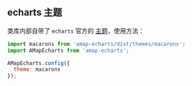## echarts 主题

类库内部自带了 `echarts` 官方的 [主题](https://echarts.baidu.com/download-theme.html)，使用方法：

```js
import macarons from 'amap-echarts/dist/themes/macarons';
import AMapEcharts from 'amap-echarts';

AMapEcharts.config({
  theme: macarons
});
```
